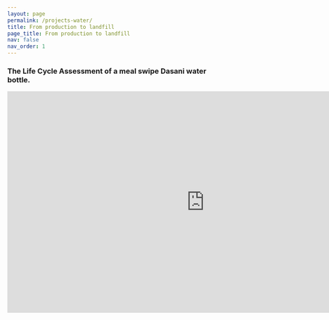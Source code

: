```yaml
---
layout: page
permalink: /projects-water/
title: From production to landfill
page_title: From production to landfill
nav: false
nav_order: 1
---
```


### The Life Cycle Assessment of a meal swipe Dasani water bottle.
<iframe width="896" height="504" src="https://www.youtube.com/embed/Nansy2SfcUE?si=FhvkUNaXZmPYFkII" title="YouTube video player" frameborder="0" allow="accelerometer; autoplay; clipboard-write; encrypted-media; gyroscope; picture-in-picture; web-share" referrerpolicy="strict-origin-when-cross-origin" allowfullscreen></iframe>

<!--
<video width="1280" height="720" controls preload="auto">
  <source src="{{ site.baseurl }}/assets/video/Coffee EIOLCA.mp4" type="video/mp4">
  Your browser does not support the video tag.
</video>
-->
